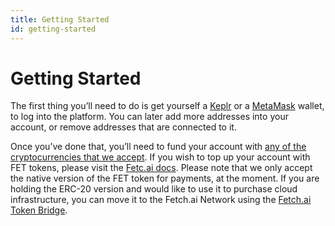 ```yaml
---
title: Getting Started
id: getting-started
---
```


# Getting Started

The first thing you’ll need to do is get yourself a [Keplr](https://www.keplr.app/) or a [MetaMask](https://metamask.io/) wallet, to log into the platform.
You can later add more addresses into your account, or remove addresses that are connected to it.

Once you’ve done that, you’ll need to fund your account with [any of the cryptocurrencies that we accept](/docs/cudos-intercloud/chains-currencies).
If you wish to top up your account with FET tokens, please visit the [Fetc.ai docs](https://fetch.ai/docs/concepts/fetch-network/native-and-erc20-fet-tokens).
Please note that we only accept the native version of the FET token for payments, at the moment.
If you are holding the ERC-20 version and would like to use it to purchase cloud infrastructure, you can move it to the Fetch.ai Network using the [Fetch.ai Token Bridge](https://token-bridge.fetch.ai/).
